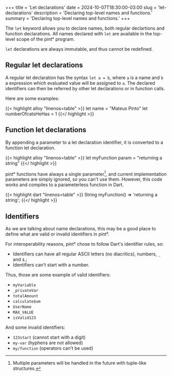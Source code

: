 +++
title = 'Let declarations'
date = 2024-10-07T18:30:00-03:00
slug = 'let-declarations'
description = 'Declaring top-level names and functions.'
summary = 'Declaring top-level names and functions.'
+++

The `let` keyword allows you to declare names, both regular declartions and
function declarations. All names declared with `let` are available in the
top-level scope of the pint° program.

`let` declarations are always immutable, and thus cannot be redefined.

## Regular let declarations

A regular let declaration has the syntax `let a = b`, where `a` is a name and
`b` a expression which evaluated value will be assigned to `a`. The declared
identifiers can then be referred by other let declarations or in function calls.

Here are some examples:

{{< highlight alloy "linenos=table" >}}
let name = "Mateus Pinto"
let numberOfcatsHeHas = 1
{{</ highlight >}}

[^3]: Local bindings will be introduced later (probably in 0.0.5) with
let expressions. We may have other ways of introducing bindings, but let
expressions will be our first and main way of doing so.

## Function let declarations

By appending a parameter to a let declaration identifier, it is converted to
a function let declaration.

{{< highlight alloy "linenos=table" >}}
let myFunction param = "returning a string"
{{</ highlight >}}

pint° functions have always a single parameter[^1], and current implementation
parameters are simply ignored, so you can't use them. However, this code works
and compiles to a parameterless function in Dart.

{{< highlight dart "linenos=table" >}}
String myFunction() => 'returning a string';
{{</ highlight >}}

[^1]: Multiple parameters will be handled in the future with tuple-like
structures.

## Identifiers

As we are talking about name declarations, this may be a good place to define
what are valid or invalid identifiers in pint°.

For interoperability reasons, pint° chose to follow Dart's identifier rules, so:

* Identifiers can have all regular ASCII letters (no diacritics), numbers, `_`
and `$`.;
* Identifiers can't start with a number.

Thus, those are some example of valid identifiers:

- `myVariable`
- `_privateVar`
- `totalAmount`
- `calculate$um`
- `UserName`
- `MAX_VALUE`
- `isValid123`

And some invalid identifiers:

- `123start` (cannot start with a digit)
- `my-var` (hyphens are not allowed)
- `my/function` (operators can't be used)

